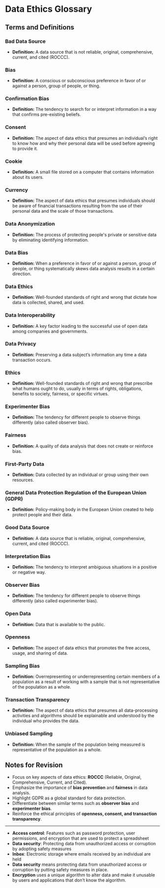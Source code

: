 # Data Ethics Glossary

## Terms and Definitions

### Bad Data Source
- **Definition:** A data source that is not reliable, original, comprehensive, current, and cited (ROCCC).

### Bias
- **Definition:** A conscious or subconscious preference in favor of or against a person, group of people, or thing.

### Confirmation Bias
- **Definition:** The tendency to search for or interpret information in a way that confirms pre-existing beliefs.

### Consent
- **Definition:** The aspect of data ethics that presumes an individual’s right to know how and why their personal data will be used before agreeing to provide it.

### Cookie
- **Definition:** A small file stored on a computer that contains information about its users.

### Currency
- **Definition:** The aspect of data ethics that presumes individuals should be aware of financial transactions resulting from the use of their personal data and the scale of those transactions.

### Data Anonymization
- **Definition:** The process of protecting people's private or sensitive data by eliminating identifying information.

### Data Bias
- **Definition:** When a preference in favor of or against a person, group of people, or thing systematically skews data analysis results in a certain direction.

### Data Ethics
- **Definition:** Well-founded standards of right and wrong that dictate how data is collected, shared, and used.

### Data Interoperability
- **Definition:** A key factor leading to the successful use of open data among companies and governments.

### Data Privacy
- **Definition:** Preserving a data subject’s information any time a data transaction occurs.

### Ethics
- **Definition:** Well-founded standards of right and wrong that prescribe what humans ought to do, usually in terms of rights, obligations, benefits to society, fairness, or specific virtues.

### Experimenter Bias
- **Definition:** The tendency for different people to observe things differently (also called observer bias).

### Fairness
- **Definition:** A quality of data analysis that does not create or reinforce bias.

### First-Party Data
- **Definition:** Data collected by an individual or group using their own resources.

### General Data Protection Regulation of the European Union (GDPR)
- **Definition:** Policy-making body in the European Union created to help protect people and their data.

### Good Data Source
- **Definition:** A data source that is reliable, original, comprehensive, current, and cited (ROCCC).

### Interpretation Bias
- **Definition:** The tendency to interpret ambiguous situations in a positive or negative way.

### Observer Bias
- **Definition:** The tendency for different people to observe things differently (also called experimenter bias).

### Open Data
- **Definition:** Data that is available to the public.

### Openness
- **Definition:** The aspect of data ethics that promotes the free access, usage, and sharing of data.

### Sampling Bias
- **Definition:** Overrepresenting or underrepresenting certain members of a population as a result of working with a sample that is not representative of the population as a whole.

### Transaction Transparency
- **Definition:** The aspect of data ethics that presumes all data-processing activities and algorithms should be explainable and understood by the individual who provides the data.

### Unbiased Sampling
- **Definition:** When the sample of the population being measured is representative of the population as a whole.

## Notes for Revision
- Focus on key aspects of data ethics: **ROCCC** (Reliable, Original, Comprehensive, Current, and Cited).
- Emphasize the importance of **bias prevention** and **fairness** in data analysis.
- Highlight GDPR as a global standard for data protection.
- Differentiate between similar terms such as **observer bias** and **experimenter bias**.
- Reinforce the ethical principles of **openness, consent, and transaction transparency**.

___

- **Access control**: Features such as password protection, user permissions, and encryption that are used to protect a spreadsheet
- **Data security**: Protecting data from unauthorized access or corruption by adopting safety measures
- **Inbox**: Electronic storage where emails received by an individual are held
- **Data security** means protecting data from unauthorized access or corruption by putting safety measures in place.
- **Encryption** uses a unique algorithm to alter data and make it unusable by users and applications that don’t know the algorithm. 
